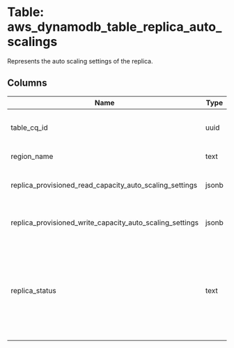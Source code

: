 
# Table: aws_dynamodb_table_replica_auto_scalings
Represents the auto scaling settings of the replica.
## Columns
| Name        | Type           | Description  |
| ------------- | ------------- | -----  |
|table_cq_id|uuid|Unique CloudQuery ID of aws_dynamodb_tables table (FK)|
|region_name|text|The Region where the replica exists.|
|replica_provisioned_read_capacity_auto_scaling_settings|jsonb|Represents the auto scaling settings for a global table or global secondary index.|
|replica_provisioned_write_capacity_auto_scaling_settings|jsonb|Represents the auto scaling settings for a global table or global secondary index.|
|replica_status|text|The current state of the replica:  * CREATING - The replica is being created.  * UPDATING - The replica is being updated.  * DELETING - The replica is being deleted.  * ACTIVE - The replica is ready for use.|
